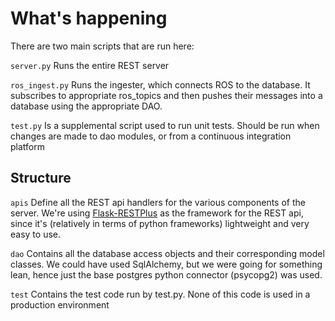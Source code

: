 # What's happening

There are two main scripts that are run here:

`server.py` Runs the entire REST server

`ros_ingest.py` Runs the ingester, which connects ROS to the database. It subscribes to appropriate ros_topics and then pushes their messages into a database using the appropriate DAO.

`test.py` Is a supplemental script used to run unit tests. Should be run when changes are made to dao modules, or from a continuous integration platform

## Structure

`apis` Define all the REST api handlers for the various components of the server. We're using [Flask-RESTPlus](https://flask-restplus.readthedocs.io) as the framework for the REST api, since it's (relatively in terms of python frameworks) lightweight and very easy to use.

`dao` Contains all the database access objects and their corresponding model classes. We could have used SqlAlchemy, but we were going for something lean, hence just the base postgres python connector (psycopg2) was used.

`test` Contains the test code run by test.py. None of this code is used in a production environment